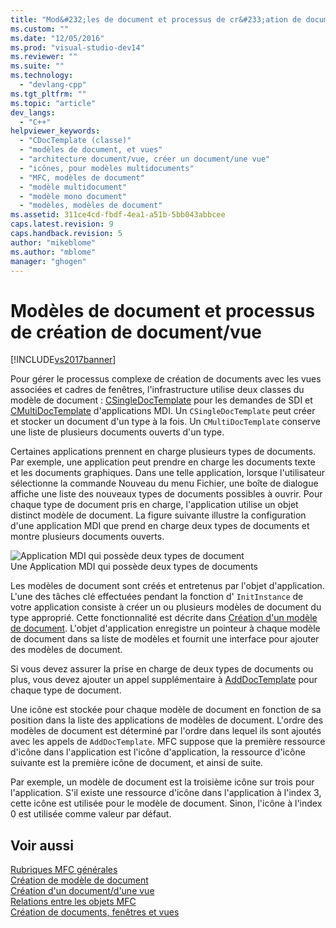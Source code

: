 ```yaml
---
title: "Mod&#232;les de document et processus de cr&#233;ation de document/vue | Microsoft Docs"
ms.custom: ""
ms.date: "12/05/2016"
ms.prod: "visual-studio-dev14"
ms.reviewer: ""
ms.suite: ""
ms.technology: 
  - "devlang-cpp"
ms.tgt_pltfrm: ""
ms.topic: "article"
dev_langs: 
  - "C++"
helpviewer_keywords: 
  - "CDocTemplate (classe)"
  - "modèles de document, et vues"
  - "architecture document/vue, créer un document/une vue"
  - "icônes, pour modèles multidocuments"
  - "MFC, modèles de document"
  - "modèle multidocument"
  - "modèle mono document"
  - "modèles, modèles de document"
ms.assetid: 311ce4cd-fbdf-4ea1-a51b-5bb043abbcee
caps.latest.revision: 9
caps.handback.revision: 5
author: "mikeblome"
ms.author: "mblome"
manager: "ghogen"
---
```

# Mod&#232;les de document et processus de cr&#233;ation de document/vue
[!INCLUDE[vs2017banner](../assembler/inline/includes/vs2017banner.md)]

Pour gérer le processus complexe de création de documents avec les vues associées et cadres de fenêtres, l'infrastructure utilise deux classes du modèle de document : [CSingleDocTemplate](../mfc/reference/csingledoctemplate-class.md) pour les demandes de SDI et [CMultiDocTemplate](../mfc/reference/cmultidoctemplate-class.md) d'applications MDI.  Un `CSingleDocTemplate` peut créer et stocker un document d'un type à la fois.  Un `CMultiDocTemplate` conserve une liste de plusieurs documents ouverts d'un type.  
  
 Certaines applications prennent en charge plusieurs types de documents.  Par exemple, une application peut prendre en charge les documents texte et les documents graphiques.  Dans une telle application, lorsque l'utilisateur sélectionne la commande Nouveau du menu Fichier, une boîte de dialogue affiche une liste des nouveaux types de documents possibles à ouvrir.  Pour chaque type de document pris en charge, l'application utilise un objet distinct modèle de document.  La figure suivante illustre la configuration d'une application MDI que prend en charge deux types de documents et montre plusieurs documents ouverts.  
  
 ![Application MDI qui possède deux types de document](../mfc/media/vc387h1.png "vc387H1")  
Une Application MDI qui possède deux types de documents  
  
 Les modèles de document sont créés et entretenus par l'objet d'application.  L'une des tâches clé effectuées pendant la fonction d' `InitInstance` de votre application consiste à créer un ou plusieurs modèles de document du type approprié.  Cette fonctionnalité est décrite dans [Création d'un modèle de document](../mfc/document-template-creation.md).  L'objet d'application enregistre un pointeur à chaque modèle de document dans sa liste de modèles et fournit une interface pour ajouter des modèles de document.  
  
 Si vous devez assurer la prise en charge de deux types de documents ou plus, vous devez ajouter un appel supplémentaire à [AddDocTemplate](../Topic/CWinApp::AddDocTemplate.md) pour chaque type de document.  
  
 Une icône est stockée pour chaque modèle de document en fonction de sa position dans la liste des applications de modèles de document.  L'ordre des modèles de document est déterminé par l'ordre dans lequel ils sont ajoutés avec les appels de `AddDocTemplate`.  MFC suppose que la première ressource d'icône dans l'application est l'icône d'application, la ressource d'icône suivante est la première icône de document, et ainsi de suite.  
  
 Par exemple, un modèle de document est la troisième icône sur trois pour l'application.  S'il existe une ressource d'icône dans l'application à l'index 3, cette icône est utilisée pour le modèle de document.  Sinon, l'icône à l'index 0 est utilisée comme valeur par défaut.  
  
## Voir aussi  
 [Rubriques MFC générales](../mfc/general-mfc-topics.md)   
 [Création de modèle de document](../mfc/document-template-creation.md)   
 [Création d'un document\/d'une vue](../mfc/document-view-creation.md)   
 [Relations entre les objets MFC](../mfc/relationships-among-mfc-objects.md)   
 [Création de documents, fenêtres et vues](../mfc/creating-new-documents-windows-and-views.md)